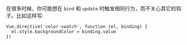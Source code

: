 在很多时候，你可能想在 `bind` 和 `update` 时触发相同行为，而不关心其它的钩子。比如这样写:

```
Vue.directive('color-swatch', function (el, binding) {
  el.style.backgroundColor = binding.value
})
```